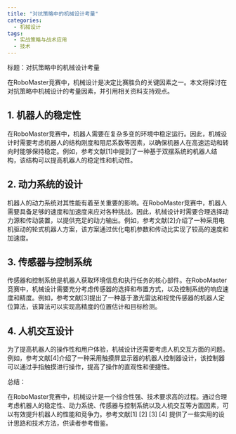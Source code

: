 ```yaml
---  
title: "对抗策略中的机械设计考量"  
categories:  
  - 机械设计  
tags: 
  - 实战策略与战术应用 
  - 技术  
---  
```


标题：对抗策略中的机械设计考量

在RoboMaster竞赛中，机械设计是决定比赛胜负的关键因素之一。本文将探讨在对抗策略中机械设计的考量因素，并引用相关资料支持观点。

## 1. 机器人的稳定性

在RoboMaster竞赛中，机器人需要在复杂多变的环境中稳定运行。因此，机械设计时需要考虑机器人的结构刚度和阻尼系数等因素，以确保机器人在高速运动和转向时能够保持稳定。例如，参考文献[1]中提到了一种基于双摆系统的机器人结构，该结构可以提高机器人的稳定性和机动性。

## 2. 动力系统的设计

机器人的动力系统对其性能有着至关重要的影响。在RoboMaster竞赛中，机器人需要具备足够的速度和加速度来应对各种挑战。因此，机械设计时需要合理选择动力源和传动装置，以提供充足的动力输出。例如，参考文献[2]介绍了一种采用电机驱动的轮式机器人方案，该方案通过优化电机参数和传动比实现了较高的速度和加速度。

## 3. 传感器与控制系统

传感器和控制系统是机器人获取环境信息和执行任务的核心部件。在RoboMaster竞赛中，机械设计需要充分考虑传感器的选择和布置方式，以及控制系统的响应速度和精度。例如，参考文献[3]提出了一种基于激光雷达和视觉传感器的机器人定位算法，该算法可以实现高精度的位置估计和目标检测。

## 4. 人机交互设计

为了提高机器人的操作性和用户体验，机械设计还需要考虑人机交互方面的问题。例如，参考文献[4]介绍了一种采用触摸屏显示器的机器人控制器设计，该控制器可以通过手指触摸进行操作，提高了操作的直观性和便捷性。

总结：

在RoboMaster竞赛中，机械设计是一个综合性强、技术要求高的过程。通过合理考虑机器人的稳定性、动力系统、传感器与控制系统以及人机交互等方面因素，可以有效提升机器人的性能和竞争力。参考文献[1] [2] [3] [4] 提供了一些实用的设计思路和技术方法，供读者参考借鉴。 
